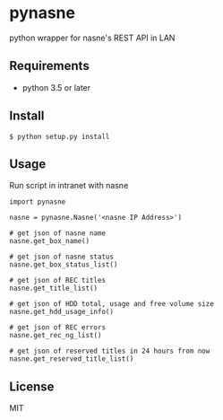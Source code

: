 # pynasne
python wrapper for nasne's REST API in LAN

## Requirements
* python 3.5 or later

## Install
```
$ python setup.py install
```

## Usage
Run script in intranet with nasne
```
import pynasne

nasne = pynasne.Nasne('<nasne IP Address>')

# get json of nasne name
nasne.get_box_name()

# get json of nasne status
nasne.get_box_status_list()

# get json of REC titles
nasne.get_title_list()

# get json of HDD total, usage and free volume size
nasne.get_hdd_usage_info()

# get json of REC errors
nasne.get_rec_ng_list()

# get json of reserved titles in 24 hours from now
nasne.get_reserved_title_list()
```

## License
MIT
